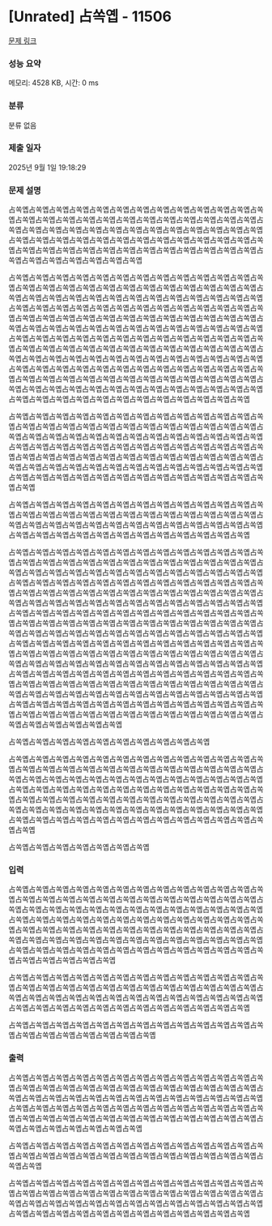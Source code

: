 # [Unrated] 占쏙옙 - 11506 

[문제 링크](https://www.acmicpc.net/problem/11506) 

### 성능 요약

메모리: 4528 KB, 시간: 0 ms

### 분류

분류 없음

### 제출 일자

2025년 9월 1일 19:18:29

### 문제 설명

<p>占쏙옙占쏙옙占쏙옙占쏙옙占쏙옙占쏙옙占쏙옙占쏙옙占쏙옙占쏙옙占쏙옙占쏙옙占쏙옙占쏙옙占쏙옙占쏙옙占쏙옙占쏙옙占쏙옙占쏙옙占쏙옙占쏙옙占쏙옙占쏙옙占쏙옙占쏙옙占쏙옙占쏙옙占쏙옙占쏙옙占쏙옙占쏙옙占쏙옙占쏙옙占쏙옙占쏙옙占쏙옙占쏙옙占쏙옙占쏙옙占쏙옙占쏙옙占쏙옙占쏙옙占쏙옙占쏙옙占쏙옙占쏙옙占쏙옙占쏙옙占쏙옙占쏙옙占쏙옙占쏙옙占쏙옙占쏙옙占쏙옙占쏙옙占쏙옙占쏙옙占쏙옙占쏙옙占쏙옙占쏙옙占쏙옙占쏙옙占쏙옙占쏙옙占쏙옙占쏙옙</p>

<p>占쏙옙占쏙옙占쏙옙占쏙옙占쏙옙占쏙옙占쏙옙占쏙옙占쏙옙占쏙옙占쏙옙占쏙옙占쏙옙占쏙옙占쏙옙占쏙옙占쏙옙占쏙옙占쏙옙占쏙옙占쏙옙占쏙옙占쏙옙占쏙옙占쏙옙占쏙옙占쏙옙占쏙옙占쏙옙占쏙옙占쏙옙占쏙옙占쏙옙占쏙옙占쏙옙占쏙옙占쏙옙占쏙옙占쏙옙占쏙옙占쏙옙占쏙옙占쏙옙占쏙옙占쏙옙占쏙옙占쏙옙占쏙옙占쏙옙占쏙옙占쏙옙占쏙옙占쏙옙占쏙옙占쏙옙占쏙옙占쏙옙占쏙옙占쏙옙占쏙옙占쏙옙占쏙옙占쏙옙占쏙옙占쏙옙占쏙옙占쏙옙占쏙옙占쏙옙占쏙옙占쏙옙占쏙옙占쏙옙占쏙옙占쏙옙占쏙옙占쏙옙占쏙옙占쏙옙占쏙옙占쏙옙占쏙옙占쏙옙占쏙옙占쏙옙占쏙옙占쏙옙占쏙옙占쏙옙占쏙옙占쏙옙占쏙옙占쏙옙占쏙옙占쏙옙占쏙옙占쏙옙占쏙옙占쏙옙占쏙옙占쏙옙占쏙옙占쏙옙占쏙옙占쏙옙占쏙옙占쏙옙占쏙옙占쏙옙占쏙옙占쏙옙占쏙옙占쏙옙占쏙옙占쏙옙占쏙옙占쏙옙占쏙옙占쏙옙占쏙옙占쏙옙占쏙옙占쏙옙占쏙옙占쏙옙占쏙옙占쏙옙占쏙옙占쏙옙占쏙옙占쏙옙占쏙옙占쏙옙占쏙옙占쏙옙占쏙옙占쏙옙占쏙옙占쏙옙占쏙옙占쏙옙占쏙옙占쏙옙占쏙옙占쏙옙占쏙옙占쏙옙占쏙옙占쏙옙占쏙옙占쏙옙占쏙옙占쏙옙占쏙옙占쏙옙占쏙옙占쏙옙占쏙옙占쏙옙占쏙옙占쏙옙占쏙옙占쏙옙占쏙옙</p>

<p>占쏙옙占쏙옙占쏙옙占쏙옙占쏙옙占쏙옙占쏙옙占쏙옙占쏙옙占쏙옙占쏙옙占쏙옙占쏙옙占쏙옙占쏙옙占쏙옙占쏙옙占쏙옙占쏙옙占쏙옙占쏙옙占쏙옙占쏙옙占쏙옙占쏙옙占쏙옙占쏙옙占쏙옙占쏙옙占쏙옙占쏙옙占쏙옙占쏙옙占쏙옙占쏙옙占쏙옙占쏙옙占쏙옙占쏙옙占쏙옙占쏙옙占쏙옙占쏙옙占쏙옙占쏙옙占쏙옙占쏙옙占쏙옙占쏙옙占쏙옙占쏙옙占쏙옙占쏙옙占쏙옙占쏙옙占쏙옙占쏙옙占쏙옙占쏙옙占쏙옙占쏙옙占쏙옙占쏙옙占쏙옙占쏙옙占쏙옙占쏙옙占쏙옙占쏙옙占쏙옙占쏙옙占쏙옙占쏙옙占쏙옙占쏙옙占쏙옙占쏙옙占쏙옙占쏙옙占쏙옙占쏙옙占쏙옙占쏙옙占쏙옙占쏙옙占쏙옙占쏙옙占쏙옙占쏙옙占쏙옙</p>

<p>占쏙옙占쏙옙占쏙옙占쏙옙占쏙옙占쏙옙占쏙옙占쏙옙占쏙옙占쏙옙占쏙옙占쏙옙占쏙옙占쏙옙占쏙옙占쏙옙占쏙옙占쏙옙占쏙옙占쏙옙占쏙옙占쏙옙占쏙옙占쏙옙占쏙옙占쏙옙占쏙옙占쏙옙占쏙옙占쏙옙占쏙옙占쏙옙占쏙옙占쏙옙占쏙옙占쏙옙占쏙옙占쏙옙占쏙옙占쏙옙占쏙옙占쏙옙占쏙옙占쏙옙占쏙옙占쏙옙占쏙옙占쏙옙占쏙옙占쏙옙</p>

<p>占쏙옙占쏙옙占쏙옙占쏙옙占쏙옙占쏙옙占쏙옙占쏙옙占쏙옙占쏙옙占쏙옙占쏙옙占쏙옙占쏙옙占쏙옙占쏙옙占쏙옙占쏙옙占쏙옙占쏙옙占쏙옙占쏙옙占쏙옙占쏙옙占쏙옙占쏙옙占쏙옙占쏙옙占쏙옙占쏙옙占쏙옙占쏙옙占쏙옙占쏙옙占쏙옙占쏙옙占쏙옙占쏙옙占쏙옙占쏙옙占쏙옙占쏙옙占쏙옙占쏙옙占쏙옙占쏙옙占쏙옙占쏙옙占쏙옙占쏙옙占쏙옙占쏙옙占쏙옙占쏙옙占쏙옙占쏙옙占쏙옙占쏙옙占쏙옙占쏙옙占쏙옙占쏙옙占쏙옙占쏙옙占쏙옙占쏙옙占쏙옙占쏙옙占쏙옙占쏙옙占쏙옙占쏙옙占쏙옙占쏙옙占쏙옙占쏙옙占쏙옙占쏙옙占쏙옙占쏙옙占쏙옙占쏙옙占쏙옙占쏙옙占쏙옙占쏙옙占쏙옙占쏙옙占쏙옙占쏙옙占쏙옙占쏙옙占쏙옙占쏙옙占쏙옙占쏙옙占쏙옙占쏙옙占쏙옙占쏙옙占쏙옙占쏙옙占쏙옙占쏙옙占쏙옙占쏙옙占쏙옙占쏙옙占쏙옙占쏙옙占쏙옙占쏙옙占쏙옙占쏙옙占쏙옙占쏙옙占쏙옙占쏙옙占쏙옙占쏙옙占쏙옙占쏙옙占쏙옙占쏙옙占쏙옙占쏙옙占쏙옙占쏙옙占쏙옙占쏙옙占쏙옙占쏙옙占쏙옙占쏙옙占쏙옙占쏙옙占쏙옙占쏙옙占쏙옙占쏙옙占쏙옙占쏙옙占쏙옙占쏙옙占쏙옙占쏙옙占쏙옙占쏙옙占쏙옙占쏙옙占쏙옙占쏙옙占쏙옙占쏙옙占쏙옙占쏙옙占쏙옙占쏙옙占쏙옙占쏙옙占쏙옙占쏙옙占쏙옙占쏙옙占쏙옙占쏙옙占쏙옙占쏙옙占쏙옙占쏙옙占쏙옙占쏙옙占쏙옙占쏙옙占쏙옙占쏙옙占쏙옙占쏙옙占쏙옙占쏙옙占쏙옙占쏙옙占쏙옙占쏙옙占쏙옙占쏙옙占쏙옙占쏙옙占쏙옙占쏙옙占쏙옙占쏙옙占쏙옙占쏙옙占쏙옙占쏙옙占쏙옙占쏙옙占쏙옙占쏙옙占쏙옙占쏙옙占쏙옙占쏙옙占쏙옙占쏙옙占쏙옙占쏙옙占쏙옙占쏙옙占쏙옙占쏙옙占쏙옙占쏙옙占쏙옙占쏙옙占쏙옙占쏙옙占쏙옙占쏙옙占쏙옙</p>

<p>占쏙옙占쏙옙占쏙옙占쏙옙占쏙옙占쏙옙占쏙옙占쏙옙占쏙옙占쏙옙</p>

<p>占쏙옙占쏙옙占쏙옙占쏙옙占쏙옙占쏙옙占쏙옙占쏙옙占쏙옙占쏙옙占쏙옙占쏙옙占쏙옙占쏙옙占쏙옙占쏙옙占쏙옙占쏙옙占쏙옙占쏙옙占쏙옙占쏙옙占쏙옙占쏙옙占쏙옙占쏙옙占쏙옙占쏙옙占쏙옙占쏙옙占쏙옙占쏙옙占쏙옙占쏙옙占쏙옙占쏙옙占쏙옙占쏙옙占쏙옙占쏙옙占쏙옙占쏙옙占쏙옙占쏙옙占쏙옙占쏙옙占쏙옙占쏙옙占쏙옙占쏙옙占쏙옙占쏙옙占쏙옙占쏙옙占쏙옙占쏙옙占쏙옙占쏙옙占쏙옙占쏙옙占쏙옙占쏙옙占쏙옙占쏙옙占쏙옙占쏙옙占쏙옙占쏙옙占쏙옙占쏙옙占쏙옙占쏙옙占쏙옙占쏙옙占쏙옙占쏙옙占쏙옙占쏙옙占쏙옙占쏙옙占쏙옙占쏙옙占쏙옙占쏙옙占쏙옙占쏙옙占쏙옙占쏙옙占쏙옙占쏙옙</p>

<p>占쏙옙占쏙옙占쏙옙占쏙옙占쏙옙占쏙옙占쏙옙</p>

### 입력 

 <p>占쏙옙占쏙옙占쏙옙占쏙옙占쏙옙占쏙옙占쏙옙占쏙옙占쏙옙占쏙옙占쏙옙占쏙옙占쏙옙占쏙옙占쏙옙占쏙옙占쏙옙占쏙옙占쏙옙占쏙옙占쏙옙占쏙옙占쏙옙占쏙옙占쏙옙占쏙옙占쏙옙占쏙옙占쏙옙占쏙옙占쏙옙占쏙옙占쏙옙占쏙옙占쏙옙占쏙옙占쏙옙占쏙옙占쏙옙占쏙옙占쏙옙占쏙옙占쏙옙占쏙옙占쏙옙占쏙옙占쏙옙占쏙옙占쏙옙占쏙옙占쏙옙占쏙옙占쏙옙占쏙옙占쏙옙占쏙옙占쏙옙占쏙옙占쏙옙占쏙옙占쏙옙占쏙옙占쏙옙占쏙옙占쏙옙占쏙옙占쏙옙占쏙옙占쏙옙占쏙옙占쏙옙占쏙옙占쏙옙占쏙옙占쏙옙占쏙옙占쏙옙占쏙옙占쏙옙占쏙옙占쏙옙占쏙옙占쏙옙占쏙옙占쏙옙占쏙옙占쏙옙占쏙옙占쏙옙占쏙옙占쏙옙占쏙옙占쏙옙占쏙옙</p>

<p>占쏙옙占쏙옙占쏙옙占쏙옙占쏙옙占쏙옙占쏙옙占쏙옙占쏙옙占쏙옙占쏙옙占쏙옙占쏙옙占쏙옙占쏙옙占쏙옙占쏙옙占쏙옙占쏙옙占쏙옙占쏙옙占쏙옙占쏙옙占쏙옙占쏙옙占쏙옙占쏙옙占쏙옙占쏙옙占쏙옙占쏙옙占쏙옙占쏙옙占쏙옙占쏙옙占쏙옙占쏙옙占쏙옙占쏙옙占쏙옙占쏙옙占쏙옙占쏙옙占쏙옙占쏙옙占쏙옙占쏙옙占쏙옙占쏙옙占쏙옙</p>

<p>占쏙옙占쏙옙占쏙옙占쏙옙占쏙옙占쏙옙占쏙옙占쏙옙占쏙옙占쏙옙占쏙옙占쏙옙占쏙옙占쏙옙占쏙옙占쏙옙占쏙옙占쏙옙占쏙옙占쏙옙</p>

### 출력 

 <p>占쏙옙占쏙옙占쏙옙占쏙옙占쏙옙占쏙옙占쏙옙占쏙옙占쏙옙占쏙옙占쏙옙占쏙옙占쏙옙占쏙옙占쏙옙占쏙옙占쏙옙占쏙옙占쏙옙占쏙옙占쏙옙占쏙옙占쏙옙占쏙옙占쏙옙占쏙옙占쏙옙占쏙옙占쏙옙占쏙옙占쏙옙占쏙옙占쏙옙占쏙옙占쏙옙占쏙옙占쏙옙占쏙옙占쏙옙占쏙옙占쏙옙占쏙옙占쏙옙占쏙옙占쏙옙占쏙옙占쏙옙占쏙옙占쏙옙占쏙옙占쏙옙占쏙옙占쏙옙占쏙옙占쏙옙占쏙옙占쏙옙占쏙옙占쏙옙占쏙옙占쏙옙占쏙옙占쏙옙占쏙옙占쏙옙占쏙옙占쏙옙占쏙옙占쏙옙占쏙옙</p>

<p>占쏙옙占쏙옙占쏙옙占쏙옙占쏙옙占쏙옙占쏙옙占쏙옙占쏙옙占쏙옙占쏙옙占쏙옙占쏙옙占쏙옙占쏙옙占쏙옙占쏙옙占쏙옙占쏙옙占쏙옙占쏙옙占쏙옙占쏙옙占쏙옙占쏙옙占쏙옙占쏙옙</p>

<p>占쏙옙占쏙옙占쏙옙占쏙옙占쏙옙占쏙옙占쏙옙占쏙옙占쏙옙占쏙옙占쏙옙占쏙옙占쏙옙占쏙옙占쏙옙占쏙옙占쏙옙占쏙옙占쏙옙占쏙옙占쏙옙占쏙옙占쏙옙占쏙옙占쏙옙占쏙옙占쏙옙占쏙옙占쏙옙占쏙옙占쏙옙占쏙옙占쏙옙占쏙옙占쏙옙占쏙옙占쏙옙占쏙옙占쏙옙占쏙옙占쏙옙占쏙옙占쏙옙占쏙옙占쏙옙占쏙옙占쏙옙占쏙옙占쏙옙占쏙옙</p>

